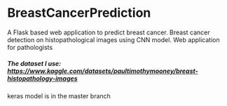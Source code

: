 # BreastCancerPrediction
A Flask based web application to predict breast cancer. Breast cancer detection on histopathological images using CNN model. Web application for pathologists
##### The dataset I use: https://www.kaggle.com/datasets/paultimothymooney/breast-histopathology-images
keras model is in the master branch
